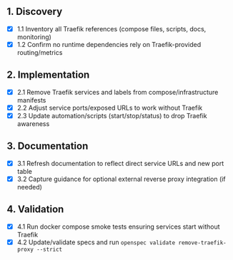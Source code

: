## 1. Discovery
- [x] 1.1 Inventory all Traefik references (compose files, scripts, docs, monitoring)
- [x] 1.2 Confirm no runtime dependencies rely on Traefik-provided routing/metrics

## 2. Implementation
- [x] 2.1 Remove Traefik services and labels from compose/infrastructure manifests
- [x] 2.2 Adjust service ports/exposed URLs to work without Traefik
- [x] 2.3 Update automation/scripts (start/stop/status) to drop Traefik awareness

## 3. Documentation
- [x] 3.1 Refresh documentation to reflect direct service URLs and new port table
- [x] 3.2 Capture guidance for optional external reverse proxy integration (if needed)

## 4. Validation
- [x] 4.1 Run docker compose smoke tests ensuring services start without Traefik
- [x] 4.2 Update/validate specs and run `openspec validate remove-traefik-proxy --strict`
